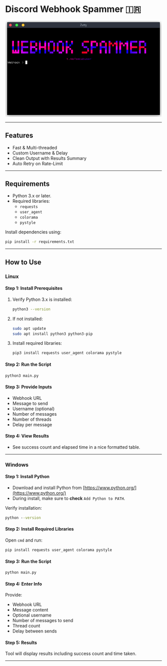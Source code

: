 # Discord Webhook Spammer 🇮🇷

![Screenshot of Tool](tool_screenshot.png)

---

## Features
- Fast & Multi-threaded
- Custom Username & Delay
- Clean Output with Results Summary
- Auto Retry on Rate-Limit

---

## Requirements
- Python 3.x or later.
- Required libraries:
  - `requests`
  - `user_agent`
  - `colorama`
  - `pystyle`

Install dependencies using:
```bash
pip install -r requirements.txt
````

---

## How to Use

### Linux

#### Step 1: Install Prerequisites

1. Verify Python 3.x is installed:

   ```bash
   python3 --version
   ```
2. If not installed:

   ```bash
   sudo apt update
   sudo apt install python3 python3-pip
   ```
3. Install required libraries:

   ```bash
   pip3 install requests user_agent colorama pystyle
   ```

#### Step 2: Run the Script

```bash
python3 main.py
```

#### Step 3: Provide Inputs

* Webhook URL
* Message to send
* Username (optional)
* Number of messages
* Number of threads
* Delay per message

#### Step 4: View Results

* See success count and elapsed time in a nice formatted table.

---

### Windows

#### Step 1: Install Python

* Download and install Python from [https://www.python.org/](https://www.python.org/)
* During install, make sure to **check** `Add Python to PATH`.

Verify installation:

```cmd
python --version
```

#### Step 2: Install Required Libraries

Open `cmd` and run:

```cmd
pip install requests user_agent colorama pystyle
```

#### Step 3: Run the Script

```cmd
python main.py
```

#### Step 4: Enter Info

Provide:

* Webhook URL
* Message content
* Optional username
* Number of messages to send
* Thread count
* Delay between sends

#### Step 5: Results

Tool will display results including success count and time taken.

---
